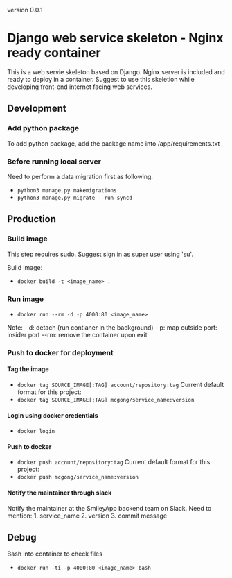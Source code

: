 version 0.0.1
# Django web service skeleton - Nginx ready container

This is a web servie skeleton based on Django. 
Nginx server is included and ready to deploy in a container. Suggest to use this skeletion while developing front-end internet facing web services.

## Development

### Add python package

To add python package, add the package name into /app/requirements.txt

### Before running local server

Need to perform a data migration first as following.
 
* `python3 manage.py makemigrations`
* `python3 manage.py migrate --run-syncd`


## Production

### Build image

This step requires sudo. Suggest sign in as super user using 'su'.

Build image:
* `docker build -t <image_name> .`

### Run image

* `docker run --rm -d -p 4000:80 <image_name>`

Note:
	 - d: detach (run contianer in the background)
	 - p: map outside port: insider port
	--rm: remove the container upon exit

### Push to docker for deployment

#### Tag the image

* `docker tag SOURCE_IMAGE[:TAG] account/repository:tag`
Current default format for this project: 
* `docker tag SOURCE_IMAGE[:TAG] mcgong/service_name:version`

#### Login using docker credentials
* `docker login`

#### Push to docker
* `docker push account/repository:tag`
Current default format for this project: 
* `docker push mcgong/service_name:version`

#### Notify the maintainer through slack
Notify the maintainer at the SmileyApp backend team on Slack.
Need to mention: 
	1. service_name
	2. version
	3. commit message

## Debug

Bash into container to check files
* `docker run -ti -p 4000:80 <image_name> bash`

